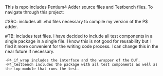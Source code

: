 This is repo includes Pentium4 Adder source files and Testbench files. To navigate through this project:   


#SRC: includes all .vhd files necessary to compile my version of the P$ adder. 

#TB: includes test files. I have decided to include all test components in a single package in a single file. I know this is not good for reusability but I find it more convenient for the writing code process. I can change this in the near future if necessary. 

    -P4_if_wrap includes the interface and the wrapper of the DUT. 
    -P4_testbench includes the package with all test components as well as the top module that runs the test. 
